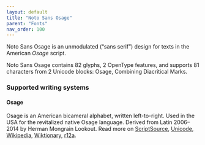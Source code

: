 ```yaml
---
layout: default
title: "Noto Sans Osage"
parent: "Fonts"
nav_order: 100
---
```

Noto Sans Osage is an unmodulated (“sans serif”) design for texts in the American _Osage_ script. 

Noto Sans Osage contains 82 glyphs, 2 OpenType features, and supports 81 characters from 2 Unicode blocks: Osage, Combining Diacritical Marks.


### Supported writing systems


#### Osage

Osage is an American bicameral alphabet, written left-to-right. Used in the USA for the revitalized native Osage language. Derived from Latin 2006–2014 by Herman Mongrain Lookout. Read more on [ScriptSource](https://scriptsource.org/scr/Osge), [Unicode](https://www.unicode.org/versions/Unicode13.0.0/ch20.pdf#G26674), [Wikipedia](https://en.wikipedia.org/wiki/ISO_15924:Osge), [Wiktionary](https://en.wiktionary.org/wiki/Category:Osage_script), [r12a](https://r12a.github.io/scripts/links?iso=Osge).

